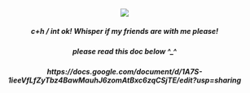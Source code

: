 <h3 align="center">

<p align="center">
<img src=https://i.pinimg.com/736x/12/27/45/1227454c78d6babb4a5ba3fcd5d10164.jpg
</p>

<p align="center">
</p>


<h5 align="center">
 c+h / int ok! Whisper if my friends are with me please!
          <h5 align="center">
          please read this doc below ^_^
          <h5 align="center">
          https://docs.google.com/document/d/1A7S-1ieeVfLfZyTbz4BawMauhJ6zomAtBxc6zqCSjTE/edit?usp=sharing

<h5 align="center">
 ‎‎ ‎

</h5>
</p>


